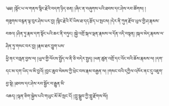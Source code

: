 ﻿  
༄༅། །སྟོང་པ་ལ་གནས་སྙིང་རྗེའི་བདག་ཉིད་ཅན། །ཞིང་ན་བཞུགས་པའི་ཐབས་དང་ཤེས་རབ་ཚོགས། །  
གཟུགས་བརྙན་ལྟ་བུར་ཤེས་པར་བྱ། །སྙིང་རྗེའི་རོ་ཡིས་ཐ་དད་རྩོད་པ་སྤངས། །དེར་ནི་ཀུན་རྫོབ་ཡུལ་གྱི་ཤ་རྣམས་བཟའ། །ཤིན་ཏུ་རྣམ་དག་སྟོང་པའི་ཆང་ནི་བཏུང། །སྐྱེ་འགྲོ་སྐལ་ལྡན་རྣམས་ལ་དོན་འདི་བསྟན། །སྐལ་མེད་རྣམས་ལ་ཤིན་ཏུ་གསང་བར་བྱ། །རྣམ་ཐར་བྱུག་པས་  
ཕྱི་ནང་བརླན་བྱས་ལ། །ཡུལ་གྱི་ལོངས་སྤྱོད་ལ་ནི་ཅི་བདེར་སྤྱད། །ཕན་ཚུན་འགྲོ་དང་འོང་བའི་ཆོས་རྣམས་ལ། །དག་དང་མ་དག་ཡིད་ལ་མི་བྱའོ། །བྱང་ཆུབ་སེམས་ཀྱི་ཕྲེང་བས་རྣམ་བརྒྱན་ལ། །གསང་བའི་དཀྱིལ་འཁོར་ནང་དུ་འཇུག་བྱ་སྟེ། །ཐབས་དང་ཤེས་རབ་སྦྱོར་བ་རྒྱུན་མི་  
འཆད། །ལྷན་ཅིག་སྐྱེས་པའི་གཡུང་མོ་མོ་སྤང་ངོ། །ཀླུ་སྒྲུབ་ཀྱི་གླུ་རྫོགས་སོ།།  
  
